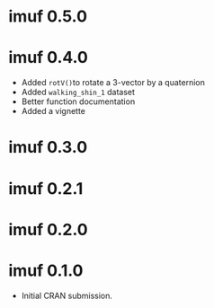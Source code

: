 # imuf 0.5.0

# imuf 0.4.0
* Added `rotV()`to rotate a 3-vector by a quaternion
* Added `walking_shin_1` dataset
* Better function documentation
* Added a vignette

# imuf 0.3.0

# imuf 0.2.1

# imuf 0.2.0

# imuf 0.1.0

* Initial CRAN submission.
